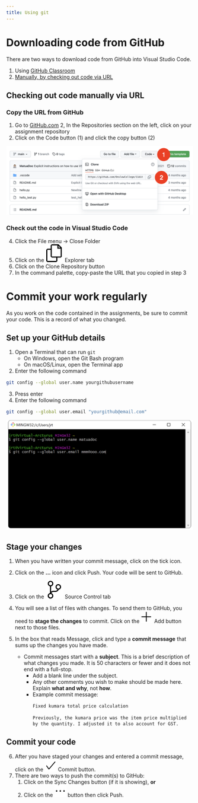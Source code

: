 ```yaml
---
title: Using git
---
```


# Downloading code from GitHub

There are two ways to download code from GitHub into Visual Studio Code.

1. Using [GitHub Classroom](classroom.md)
2. [Manually, by checking out code via URL](#checking-out-code-manually-via-url)

## Checking out code manually via URL

### Copy the URL from GitHub

1. Go to [GitHub.com](https://github.com/)
2, In the Repositories section on the left, click on your assignment repository
3. Click on the Code button (1) and click the copy button (2)

![Checkout from GitHub](img/checkout.png)

### Check out the code in Visual Studio Code

4. Click the File menu → Close Folder
5. Click on the ![Explorer](../img/files.svg) Explorer tab
6. Click on the Clone Repository button
7. In the command palette, copy-paste the URL that you copied in step 3

# Commit your work regularly

As you work on the code contained in the assignments, be sure to commit your code. This is a record of what you changed.

## Set up your GitHub details

1. Open a Terminal that can run ``git``
   - On Windows, open the Git Bash program
   - On macOS/Linux, open the Terminal app
2. Enter the following command

```bash
git config --global user.name yourgithubusername
```

3. Press enter
4. Enter the following command

```bash
git config --global user.email "yourgithub@email.com"
```

![git config](img/config.png)

## Stage your changes

1. When you have written your commit message, click on the tick icon.
2. Click on the **…** icon and click Push. Your code will be sent to GitHub.

3. Click on the ![Source Control](../img/source-control.svg) Source Control tab
4. You will see a list of files with changes. To send them to GitHub, you need to **stage the changes** to commit. Click on the ![Add](../img/add.svg) Add button next to those files.
5. In the box that reads Message, click and type a **commit message** that sums up the changes you have made.

   - Commit messages start with a **subject**. This is a brief description of what changes you made. It is 50 characters or fewer and it does not end with a full-stop.
      - Add a blank line under the subject.
      - Any other comments you wish to make should be made here. Explain **what and why**, not **how**.
      - Example commit message:
         ```
         Fixed kumara total price calculation

         Previously, the kumara price was the item price multiplied by the quantity. I adjusted it to also account for GST.
         ```

## Commit your code

6. After you have staged your changes and entered a commit message, click on the ![Commit](../img/check.svg) Commit button.
7. There are two ways to push the commit(s) to GitHub:
   1. Click on the Sync Changes button (if it is showing), **or**
   2. Click on the ![Ellipsis](../img/ellipsis.svg) button then click Push.